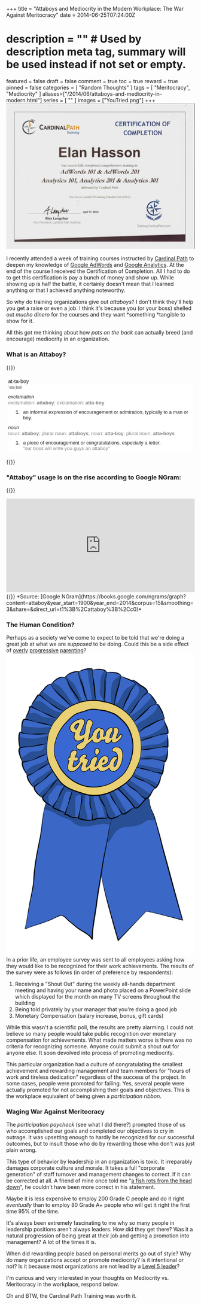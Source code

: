 +++
title = "Attaboys and Mediocrity in the Modern Workplace: The War Against Meritocracy"
date = 2014-06-25T07:24:00Z
# description = "" # Used by description meta tag, summary will be used instead if not set or empty.
featured = false
draft = false
comment = true
toc = true
reward = true
pinned = false
categories = [
  "Random Thoughts"
]
tags = [
  "Meritocracy",
  "Mediocrity"
]
aliases=["/2014/06/attaboys-and-mediocrity-in-modern.html"]
series = [
  ""
]
images = ["YouTried.png"]
+++
![My Cardinal Path Training Certification of Completion AdWords 101-201 - Analytics 101-301](Certificate.jpg?width=340&height=247px#floatright "My Cardinal Path Training Certification of Completion AdWords 101-201 - Analytics 101-301")

I recently attended a week of training courses instructed by [Cardinal Path](http://cardinalpath.com/) to deepen my knowledge of [Google AdWords](http://adwords.google.com/) and [Google Analytics](https://www.google.com/analytics/). At the end of the course I received the Certification of Completion. All I had to do to get this certification is pay a bunch of money and show up. While showing up is half the battle, it certainly doesn't mean that I learned anything or that I achieved anything noteworthy.

So why do training organizations give out *attaboys*? I don't think they'll help you get a raise or even a job. I think it's because you (or your boss) shelled out *mucho dinero* for the courses and they want *something *tangible to show for it.

All this got me thinking about how *pats on the back* can actually breed (and encourage) mediocrity in an organization.

### What is an Attaboy?

{{<rawhtml>}}
<div style="border-style: none; border-width: 2px; padding: 5px;">
    <span style="background-color: white; color: #222222; font-family: 'arial', sans-serif; font-weight: lighter;">at·ta·boy</span><br />
    <div style="background-color: white; color: #222222; font-family: arial, sans-serif; line-height: 15.600000381469727px;">
        <span class="lr_dct_ph"><span style="font-size: x-small;">ˈatəˌboi/</span></span><br />
        <div style="font-size: small;">
            <div class="lr_dct_sf_h" style="padding-top: 10px;">
                <i>exclamation</i>
            </div>
            <div class="xpdxpnd vk_gy" data-mh="15" data-mhc="1" style="-webkit-transition: max-height 0.3s; color: rgb(135, 135, 135) !important; max-height: 15px; overflow: hidden; transition: max-height 0.3s;">
                exclamation:&nbsp;<b>attaboy</b>; exclamation:&nbsp;<b>atta-boy</b>
            </div>
            <ol class="lr_dct_sf_sens" style="border: 0px; margin: 0px; padding: 0px 0px 0px 20px;">
                <li style="border: 0px; line-height: 1.2; list-style: none; margin: 0px; padding: 0px;">
                    <div class="lr_dct_sf_sen vk_txt" style="font-weight: lighter !important; padding-top: 10px;">
                        <div style="float: left;"><strong>1</strong>.</div>
                        <div style="margin-left: 20px;">
                            <div data-dobid="dfn" style="display: inline;">
                                an informal expression of encouragement or admiration, typically to a man or boy.
                            </div>
                        </div>
                    </div>
                </li>
            </ol>
        </div>
        <div style="font-size: small;">
            <div class="lr_dct_sf_h" style="padding-top: 10px;">
                <i>noun</i>
            </div>
            <div class="xpdxpnd vk_gy" data-mh="15" data-mhc="1" style="-webkit-transition: max-height 0.3s; color: rgb(135, 135, 135) !important; max-height: 15px; overflow: hidden; transition: max-height 0.3s;">
                noun:&nbsp;<b>attaboy</b>; plural noun:&nbsp;<b>attaboys</b>; noun:&nbsp;<b>atta-boy</b>; plural noun:&nbsp;<b>atta-boys</b>
            </div>
            <ol class="lr_dct_sf_sens" style="border: 0px; margin: 0px; padding: 0px 0px 0px 20px;">
                <li style="border: 0px; line-height: 1.2; list-style: none; margin: 0px; padding: 0px;">
                    <div class="lr_dct_sf_sen vk_txt" style="font-weight: lighter !important; padding-top: 10px;">
                        <div style="float: left;"><strong>1</strong>.</div>
                        <div style="margin-left: 20px;">
                            <div data-dobid="dfn" style="display: inline;">
                                a piece of encouragement or congratulations, especially a letter.
                            </div>
                            <div class="vk_gy" style="color: rgb(135, 135, 135) !important;">
                                "our boss will write you guys an attaboy"
                            </div>
                        </div>
                    </div>
                </li>
            </ol>
        </div>
    </div>
</div>

{{</rawhtml>}}

### "Attaboy" usage is on the rise according to Google NGram:

{{<rawhtml>}}
<iframe frameborder="0" height="250" hspace="0" marginheight="0" marginwidth="0" name="ngram_chart" scrolling="no" src="https://books.google.com/ngrams/interactive_chart?content=attaboy&amp;year_start=1900&amp;year_end=2014&amp;corpus=15&amp;smoothing=3&amp;share=&amp;direct_url=t1%3B%2Cattaboy%3B%2Cc0" vspace="0" width="100%"></iframe> 
{{</rawhtml>}}
*Source: [Google NGram](https://books.google.com/ngrams/graph?content=attaboy&year_start=1900&year_end=2014&corpus=15&smoothing=3&share=&direct_url=t1%3B%2Cattaboy%3B%2Cc0)*

### The Human Condition?

Perhaps as a society we've come to expect to be told that we're doing a great job at what we are *supposed* to be doing. Could this be a side effect of [overly](http://web.archive.org/web/20160831152230/http://www.coachdeck.com:80/articles/is-it-all-right-to-win.asp) [progressive](http://web.archive.org/web/20110102145559/http://www.kxii.com/blogs/sports/17648684.html) [parenting](http://boards.straightdope.com/sdmb/showthread.php?t=582053)?
![You Tried, here's a ribbon.](YouTried.png?width=125&height=200#floatright "You Tried")
In a prior life, an employee survey was sent to all employees asking how they would like to be recognized for their work achievements. The results of the survey were as follows (in order of preference by respondents):

1.  Receiving a "Shout Out" during the weekly all-hands department meeting and having your name and photo placed on a PowerPoint slide which displayed for the month on many TV screens throughout the building
1.  Being told privately by your manager that you're doing a good job
1.  Monetary Compensation (salary increase, bonus, gift cards)

While this wasn't a scientific poll, the results are pretty alarming. I could not believe so many people would take public recognition over monetary compensation for achievements. What made matters worse is there was no criteria for recognizing someone. Anyone could submit a shout out for anyone else. It soon devolved into process of promoting mediocrity.

This particular organization had a culture of congratulating the smallest achievement and rewarding management and team members for "hours of work and tireless dedication" regardless of the success of the project. In some cases, people were promoted for failing. Yes, several people were actually promoted for not accomplishing their goals and objectives. This is the workplace equivalent of being given a *participation ribbon*.

### Waging War Against Meritocracy

The *participation paycheck* (see what I did there?) prompted those of us who accomplished our goals and completed our objectives to cry in outrage. It was upsetting enough to hardly be recognized for our successful outcomes, but to insult those who do by rewarding those who don't was just plain wrong.

This type of behavior by leadership in an organization is toxic. It irreparably damages corporate culture and morale. It takes a full "corporate generation" of staff turnover and management changes to correct. If it can be corrected at all. A friend of mine once told me "[a fish rots from the head down](http://www.phrases.org.uk/meanings/fish-rot-from-the-head-down.html)", he couldn't have been more correct in his statement.

Maybe it is less expensive to employ 200 Grade C people and do it right *eventually* than to employ 80 Grade A+ people who will get it right the first time 95% of the time.

It's always been extremely fascinating to me why so many people in leadership positions aren't always leaders. How did they get there? Was it a natural progression of being great at their job and getting a promotion into management? A lot of the times it is.

When did rewarding people based on personal merits go out of style? Why do many organizations accept or promote mediocrity? Is it intentional or not? Is it because most organizations are not lead by a [Level 5 leader](https://hbr.org/2005/07/level-5-leadership-the-triumph-of-humility-and-fierce-resolve)?

I'm curious and very interested in your thoughts on Mediocrity vs. Meritocracy in the workplace, respond below.

Oh and BTW, the Cardinal Path Training was worth it.